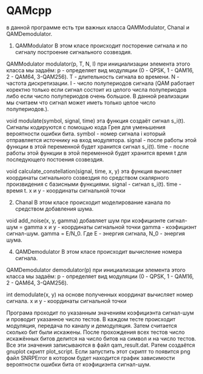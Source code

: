 # QAMcpp
в данной программе есть три важных класса QAMModulator, Chanal и QAMDemodulator.


1) QAMModulator
В этом класе происходит посторение сигнала и по сигналу построение сигнального созвездия.

QAMModulator modulator(p, T, N, I)
при инициализации элемента этого класса мы задаём:
p - определяет вид модуляции (0 - QPSK, 1 - QAM16, 2 - QAM64, 3-QAM256).
T - длительность сигнала во времени.
N - частота дискретизации.
I - число полупериодов сигнала (QAM работает коректно только если сигнал состоит из целого числа полупериодов либо если число полупериодов очень большое. В данной реализации мы считаем что сигнал может иметь только целое число полупериодов.).

void modulate(symbol, signal, time)
эта функция создаёт сигнал s_i(t). Сигналы кодируются с помощью кода Грея для уменьшения вероятности ошибки бита.
symbol - номер сигнала i который отправляется источнику на вход модулятора.
signal - после работы этой функции в этой переменной будет хранится сигнал s_i(t).
time - после работы этой функции в этой переменной будет хранится время t для последующего постоения созвездия.

void calculate_constellation(signal, time, x, y)
эта функция вычисляет координаты сигнального созвездия по средством скалярного произвидения с базисными функциями.
signal - сигнал s_i(t).
time - время t.
x и y - координаты сигнальной точки


2) Chanal
В этом класе происходит моделирование канала по средством добавления шума.

void add_noise(x, y, gamma)
добавляет шум при коэфициэнте сигнал-шум = gamma
x и y - координаты сигнальной точки
gamma - коэфициэнт сигнал-шум. gamma = Е/N_0. Где Е - энергия сигнала, N_0 - энергия шума.


4) QAMDemodulator
В этом класе происходит вычисление номера сигнала.

QAMDemodulator demodulator(p)
при инициализации элемента этого класса мы задаём:
p - определяет вид модуляции (0 - QPSK, 1 - QAM16, 2 - QAM64, 3-QAM256).

int demodulate(x, y)
на основе полученных координат вычисляет номер сигнала.
x и y - координаты сигнальной точки


Програма проходит по указанным значениям коэфициэнта сигнал-шум и проводит указанное число тестов.
В каждом тесте происходит модуляция, передача по каналу и демодуляция.
Затем считается сколько бит были искажены. 
После прохождения всех тестов число искажённых битов делится на число битов на символ и на число тестов.
Все эти значения записываются в файл qam_result.dat.
Pатем создаётся gnuplot скрипт plot_script.
Если запустить этот скрипт то появится png файл SNRPError в котором будет находится график зависимости вероятности ошибки бита от коэфициэнта сигнал-шум.



